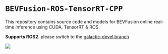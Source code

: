 # `BEVFusion-ROS-TensorRT-CPP`

This repository contains source code and models for BEVFusion online real-time inference using CUDA, TensorRT & ROS.

**Supports ROS2**. please switch to the [galactic-devel branch](https://github.com/linClubs/BEVFusion-ROS-TensorRT/tree/galactic-devel)


![](configs/cuda-bevfusion.gif)
